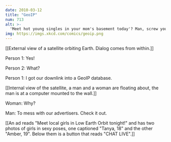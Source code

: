 ```yaml
---
date: 2010-03-12
title: "GeoIP"
num: 713
alt: >-
  'Meet hot young singles in your mom's basement today'? Man, screw you, GeoIP.
img: https://imgs.xkcd.com/comics/geoip.png
---
```

[[External view of a satellite orbiting Earth. Dialog comes from within.]]

Person 1: Yes!

Person 2: What?

Person 1: I got our downlink into a GeoIP database.

[[Internal view of the satellite, a man and a woman are floating about, the man is at a computer mounted to the wall.]]

Woman: Why?

Man: To mess with our advertisers. Check it out.

[[An ad reads "Meet local girls in Low Earth Orbit tonight!" and has two photos of girls in sexy poses, one captioned "Tanya, 18" and the other "Amber, 19". Below them is a button that reads "CHAT LIVE".]]

